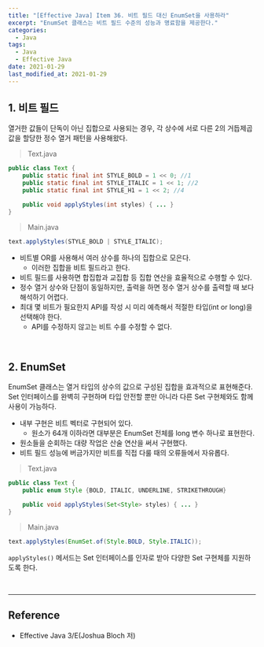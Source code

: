 ```yaml
---
title: "[Effective Java] Item 36. 비트 필드 대신 EnumSet을 사용하라"
excerpt: "EnumSet 클래스는 비트 필드 수준의 성능과 명료함을 제공한다."
categories:
  - Java
tags:
  - Java
  - Effective Java
date: 2021-01-29
last_modified_at: 2021-01-29
---
```


## 1. 비트 필드

열거한 값들이 단독이 아닌 집합으로 사용되는 경우, 각 상수에 서로 다른 2의 거듭제곱 값을 할당한 정수 열거 패턴을 사용해왔다.

> Text.java

```java
public class Text {
    public static final int STYLE_BOLD = 1 << 0; //1
    public static final int STYLE_ITALIC = 1 << 1; //2
    public static final int STYLE_H1 = 1 << 2; //4

    public void applyStyles(int styles) { ... }
}
```

> Main.java

```java
text.applyStyles(STYLE_BOLD | STYLE_ITALIC);
```

* 비트별 OR를 사용해서 여러 상수를 하나의 집합으로 모은다.
  * 이러한 집합을 비트 필드라고 한다.
* 비트 필드를 사용하면 합집합과 교집합 등 집합 연산을 효율적으로 수행할 수 있다.
* 정수 열거 상수와 단점이 동일하지만, 출력을 하면 정수 열거 상수를 출력할 때 보다 해석하기 어렵다.
* 최대 몇 비트가 필요한지 API를 작성 시 미리 예측해서 적절한 타입(int or long)을 선택해야 한다.
  * API를 수정하지 않고는 비트 수를 수정할 수 없다.

<br>

## 2. EnumSet

EnumSet 클래스는 열거 타입의 상수의 값으로 구성된 집합을 효과적으로 표현해준다. Set 인터페이스를 완벽히 구현하며 타입 안전할 뿐만 아니라 다른 Set 구현체와도 함께 사용이 가능하다.

* 내부 구현은 비트 벡터로 구현되어 있다.
  * 원소가 64개 이하라면 대부분은 EnumSet 전체를 long 변수 하나로 표현한다.
* 원소들을 순회하는 대량 작업은 산술 연산을 써서 구현했다.
* 비트 필드 성능에 버금가지만 비트를 직접 다룰 때의 오류들에서 자유롭다.

> Text.java

```java
public class Text {
    public enum Style {BOLD, ITALIC, UNDERLINE, STRIKETHROUGH}

    public void applyStyles(Set<Style> styles) { ... }
}
```

> Main.java

```java
text.applyStyles(EnumSet.of(Style.BOLD, Style.ITALIC));
```

``applyStyles()`` 메서드는 Set 인터페이스를 인자로 받아 다양한 Set 구현체를 지원하도록 한다.

<br>

---

## Reference

* Effective Java 3/E(Joshua Bloch 저)
